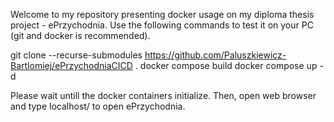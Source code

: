 Welcome to my repository presenting docker usage on my diploma thesis project - ePrzychodnia.
Use the following commands to test it on your PC (git and docker is recommended).

git clone --recurse-submodules https://github.com/Paluszkiewicz-Bartlomiej/ePrzychodniaCICD .
docker compose build
docker compose up -d

Please wait untill the docker containers initialize. Then, open web browser and type localhost/ to open ePrzychodnia.